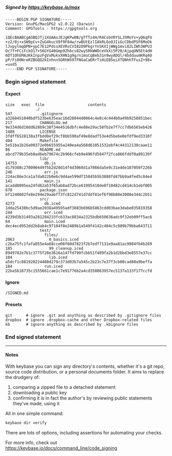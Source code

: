 ##### Signed by https://keybase.io/max
```
-----BEGIN PGP SIGNATURE-----
Version: GnuPG/MacGPG2 v2.0.22 (Darwin)
Comment: GPGTools - https://gpgtools.org

iQEcBAABCgAGBQJTj1XUAAoJEJgKPw0B/gTfTz4H/R4CsbVRYSLJhMoYs+yQ6qFU
+z2/0j+xSW9pCv+ZuG4kucV8f9F84w/rwBUtEzlIAkRLOoOJIiGcCDbdPSF6MoOk
lJvpylmqQPN+ypC7E12PdssXEVRsCVI82O9PkgrYnSKXIjWWg1mvi82LIWh3WPU3
Oc7f+FCiFckO17+56GYG40Gmp9Zh6cs82wy5RkWWOceVkXi5P20/AjpqUN5Et4dH
6DT1OhEMAzKkInpzFgVxMukxXHN1g9g/n1muCqBeb31n9wyADQl/4bdduumKRq4O
pP/Fi0ONreRZBGQQ2kInhnn5GRhWS97FNGaCaERrTiHiEB5eiXTQNhhTFuiZ+98=
=uxd5
-----END PGP SIGNATURE-----

```

<!-- END SIGNATURES -->

### Begin signed statement 

#### Expect

```
size   exec  file                   contents                                                        
             ./                                                                                     
547            .gitignore           a3260451040bdf523be635eac16d28044d0064c4e8c4c444b0a49b9258851bec
217            CHANGELOG.md         9e334d6d10dd628b9c38f34e4516dbfc4e88e29ac58fb2e7f7cc7db6565eb426
1488           LICENSE              3fdff6528138a3fbdd0ef29cf8bb590af49e8dadf53e4d5be6e0efdf9ed3310f
404            Makefile             5e51ba1b26a00372e0b655955a240ea4a568d61051532ebf4c44312138caae11
86             README.md            abcd779b35eb8ad6eb79674c2b966cfeb9e496fd5847f2fca866fddf0a89139f
               lib/                                                                                 
14753            db.js              d179388c27009044975b2d20d14f4d3068d1a7866da5e9c31edde107050f226b
246              err.js             224ac86e3ca1a7da022b0e6c9d4ae599df15845b5b3888fd47bb9a4fed5c84e4
141              main.js            acadd8095ea24fd62a53f65ab8ad72bce61995410de8f10482cd414cb1ebf005
670            package.json         bf1240602fe8e294e29aabff3fc812d741d7ddf81ef6f98b80e3008e344c2b51
               src/                                                                                 
4273             db.iced            1dda25430bc5d9ae2038a49595adf3883b696b5863cdd03bae3dabe035819358
244              err.iced           4239d3b31493a281284233fc633ac8834a2325bdb650636adc9f32eb09ff5ac6
64               main.iced          dec4ecd952dd2b8ab4c97104f8e2489b1a549f4142c404c5c809b79bba643711
               test/                                                                                
                 files/                                                                             
2063               0_basics.iced    c2ba75fc1fafa055e4a68cce08f80d7823f2b7edf7131e9aa81ac9984fb4b269
185                99_cleanup.iced  8949782e7b1c3775f28e3616a147fd799fcbb51f489fa2b1d2bbd3e8557e37cc
104                lib.iced         a5dcf1c881920224408d279c373d03b7a545c2b23c7e37f3cb00cad80a9beffa
184              run.iced           22ba5b18735c1555661cae1c7e91f76b2a4cd350863957ec5137a133f177ccfd
```

#### Ignore

```
/SIGNED.md
```

#### Presets

```
git      # ignore .git and anything as described by .gitignore files
dropbox  # ignore .dropbox-cache and other Dropbox-related files    
kb       # ignore anything as described by .kbignore files          
```

<!-- summarize version = 0.0.8 -->

### End signed statement

<hr>

#### Notes

With keybase you can sign any directory's contents, whether it's a git repo,
source code distribution, or a personal documents folder. It aims to replace the drudgery of:

  1. comparing a zipped file to a detached statement
  2. downloading a public key
  3. confirming it is in fact the author's by reviewing public statements they've made, using it

All in one simple command:

```bash
keybase dir verify
```

There are lots of options, including assertions for automating your checks.

For more info, check out https://keybase.io/docs/command_line/code_signing